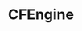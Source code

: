 ---
blog: https://cfengine.com/blog
codehost: https://github.com/https://github.com/cfengine
googleplus: https://plus.google.com/+cfengine
linkedin: http://linkedin.com/company/cfengine
logohandle: cfengine
sort: cfengine
title: CFEngine
twitter: https://x.com/cfengine
website: https://cfengine.com/
---